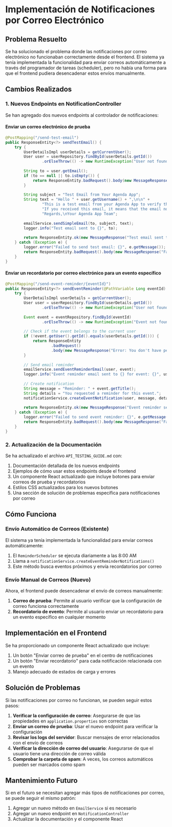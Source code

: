 # Implementación de Notificaciones por Correo Electrónico

## Problema Resuelto

Se ha solucionado el problema donde las notificaciones por correo electrónico no funcionaban correctamente desde el frontend. El sistema ya tenía implementada la funcionalidad para enviar correos automáticamente a través del programador de tareas (scheduler), pero no había una forma para que el frontend pudiera desencadenar estos envíos manualmente.

## Cambios Realizados

### 1. Nuevos Endpoints en NotificationController

Se han agregado dos nuevos endpoints al controlador de notificaciones:

#### Enviar un correo electrónico de prueba

```java
@PostMapping("/send-test-email")
public ResponseEntity<?> sendTestEmail() {
    try {
        UserDetailsImpl userDetails = getCurrentUser();
        User user = userRepository.findById(userDetails.getId())
                .orElseThrow(() -> new RuntimeException("User not found"));
        
        String to = user.getEmail();
        if (to == null || to.isEmpty()) {
            return ResponseEntity.badRequest().body(new MessageResponse("User does not have an email address"));
        }
        
        String subject = "Test Email from Your Agenda App";
        String text = "Hello " + user.getUsername() + ",\n\n" +
                "This is a test email from your Agenda App to verify that email notifications are working correctly.\n\n" +
                "If you received this email, it means that the email notification system is configured correctly.\n\n" +
                "Regards,\nYour Agenda App Team";
        
        emailService.sendSimpleEmail(to, subject, text);
        logger.info("Test email sent to {}", to);
        
        return ResponseEntity.ok(new MessageResponse("Test email sent to " + to));
    } catch (Exception e) {
        logger.error("Failed to send test email: {}", e.getMessage());
        return ResponseEntity.badRequest().body(new MessageResponse("Failed to send test email: " + e.getMessage()));
    }
}
```

#### Enviar un recordatorio por correo electrónico para un evento específico

```java
@PostMapping("/send-event-reminder/{eventId}")
public ResponseEntity<?> sendEventReminder(@PathVariable Long eventId) {
    try {
        UserDetailsImpl userDetails = getCurrentUser();
        User user = userRepository.findById(userDetails.getId())
                .orElseThrow(() -> new RuntimeException("User not found"));
        
        Event event = eventRepository.findById(eventId)
                .orElseThrow(() -> new RuntimeException("Event not found with id: " + eventId));
        
        // Check if the event belongs to the current user
        if (!event.getUser().getId().equals(userDetails.getId())) {
            return ResponseEntity
                    .badRequest()
                    .body(new MessageResponse("Error: You don't have permission to send a reminder for this event"));
        }
        
        // Send email reminder
        emailService.sendEventReminderEmail(user, event);
        logger.info("Event reminder email sent to {} for event: {}", user.getEmail(), event.getTitle());
        
        // Create notification
        String message = "Reminder: " + event.getTitle();
        String details = "You requested a reminder for this event.";
        notificationService.createEventNotification(user, message, details, event);
        
        return ResponseEntity.ok(new MessageResponse("Event reminder sent for: " + event.getTitle()));
    } catch (Exception e) {
        logger.error("Failed to send event reminder: {}", e.getMessage());
        return ResponseEntity.badRequest().body(new MessageResponse("Failed to send event reminder: " + e.getMessage()));
    }
}
```

### 2. Actualización de la Documentación

Se ha actualizado el archivo `API_TESTING_GUIDE.md` con:

1. Documentación detallada de los nuevos endpoints
2. Ejemplos de cómo usar estos endpoints desde el frontend
3. Un componente React actualizado que incluye botones para enviar correos de prueba y recordatorios
4. Estilos CSS actualizados para los nuevos botones
5. Una sección de solución de problemas específica para notificaciones por correo

## Cómo Funciona

### Envío Automático de Correos (Existente)

El sistema ya tenía implementada la funcionalidad para enviar correos automáticamente:

1. El `ReminderScheduler` se ejecuta diariamente a las 8:00 AM
2. Llama a `notificationService.createEventReminderNotifications()`
3. Este método busca eventos próximos y envía recordatorios por correo

### Envío Manual de Correos (Nuevo)

Ahora, el frontend puede desencadenar el envío de correos manualmente:

1. **Correo de prueba**: Permite al usuario verificar que la configuración de correo funciona correctamente
2. **Recordatorio de evento**: Permite al usuario enviar un recordatorio para un evento específico en cualquier momento

## Implementación en el Frontend

Se ha proporcionado un componente React actualizado que incluye:

1. Un botón "Enviar correo de prueba" en el centro de notificaciones
2. Un botón "Enviar recordatorio" para cada notificación relacionada con un evento
3. Manejo adecuado de estados de carga y errores

## Solución de Problemas

Si las notificaciones por correo no funcionan, se pueden seguir estos pasos:

1. **Verificar la configuración de correo**: Asegurarse de que las propiedades en `application.properties` son correctas
2. **Enviar un correo de prueba**: Usar el nuevo endpoint para verificar la configuración
3. **Revisar los logs del servidor**: Buscar mensajes de error relacionados con el envío de correos
4. **Verificar la dirección de correo del usuario**: Asegurarse de que el usuario tiene una dirección de correo válida
5. **Comprobar la carpeta de spam**: A veces, los correos automáticos pueden ser marcados como spam

## Mantenimiento Futuro

Si en el futuro se necesitan agregar más tipos de notificaciones por correo, se puede seguir el mismo patrón:

1. Agregar un nuevo método en `EmailService` si es necesario
2. Agregar un nuevo endpoint en `NotificationController`
3. Actualizar la documentación y el componente React